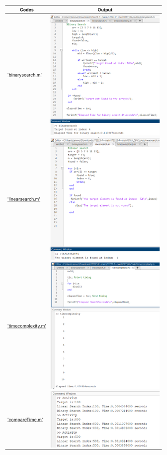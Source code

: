
 | Codes | Output |
  |-------|--------|
  |['binarysearch.m'](./Codes/binarysearch.m)|![binarysearch.png](./Outputs/binarysearch.png)|
  |['linearsearch.m'](./Codes/linearsearch.m)|![linearsearch.png](./Outputs/linearsearch.png)|
  |['timecomplexity.m'](./Codes/timecomplexity.m)|![timecomplexity.png](./Outputs/timecomplexity.png)|
  |['compareTime.m'](./Codes/compareTime.m)|![compareTime.png](./Outputs/compareTime.png)|
